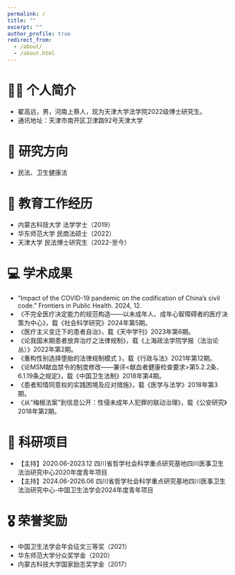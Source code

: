 ```yaml
---
permalink: /
title: ""
excerpt: ""
author_profile: true
redirect_from: 
  - /about/
  - /about.html
---
```




# 🧑‍🎨 个人简介

- 翟高远，男，河南上蔡人，现为天津大学法学院2022级博士研究生。
- 通讯地址：天津市南开区卫津路92号天津大学


# 📝 研究方向

- 民法、卫生健康法


# 📖 教育工作经历

- 内蒙古科技大学 法学学士（2019）
- 华东师范大学 民商法硕士（2022）
- 天津大学 民法博士研究生（2022-至今）

# 💻 学术成果

-  “Impact of the COVID-19 pandemic on the codification of China’s civil code.” Frontiers in Public Health. 2024, 12.
- 《不完全医疗决定能力的规范构造——以未成年人、成年心智障碍者的医疗决策为中心》，载《社会科学研究》2024年第5期。
- 《医疗主义变迁下的患者自治》，载《天中学刊》2023年第6期。
- 《论我国末期患者放弃治疗之法律规制》，载《上海政法学院学报（法治论丛）》2022年第2期。
- 《重构性别选择堕胎的法律规制模式 》，载《行政与法》2021年第12期。
- 《论MSM献血禁令的制度修改——兼评<献血者健康检查要求>第5.2.2条、6.1.19条之规定》，载《中国卫生法制》2018年第4期。
- 《患者知情同意权的实践困境及应对措施》，载《医学与法学》2018年第3期。
- 《从“梅根法案”到信息公开：性侵未成年人犯罪的联动治理》，载《公安研究》2018年第2期。


# 💬 科研项目

- 【主持】2020.06-2023.12 四川省哲学社会科学重点研究基地四川医事卫生法治研究中心2020年度青年项目
- 【主持】2024.06-2026.06 四川省哲学社会科学重点研究基地四川医事卫生法治研究中心-中国卫生法学会2024年度青年项目


# 🎖 荣誉奖励

- 中国卫生法学会年会征文三等奖（2021）
- 华东师范大学分众奖学金（2020）
- 内蒙古科技大学国家励志奖学金（2017）
